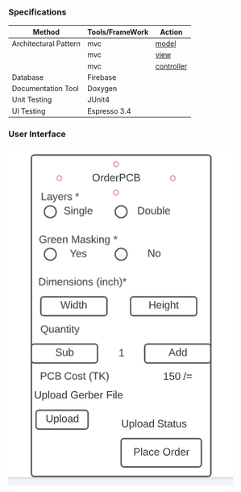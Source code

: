 ### Specifications

| Method | Tools/FrameWork | Action |
|--------|-----------------|--------|
|Architectural Pattern| mvc       | [model](https://github.com/abdulmukit98/techshopJU/blob/orderPCB/orderPCB/app/src/main/java/edu/cseju/orderpcb/model/PCBDetails.java) |
|                     |   mvc     | [view](https://github.com/abdulmukit98/techshopJU/blob/orderPCB/orderPCB/app/src/main/res/layout/activity_main.xml)  |
|                     | mvc        | [controller](https://github.com/abdulmukit98/techshopJU/blob/orderPCB/orderPCB/app/src/main/java/edu/cseju/orderpcb/MainActivity.java) |
|Database| Firebase        | |
|Documentation Tool| Doxygen| |
|Unit Testing| JUnit4 | |
|UI Testing| Espresso 3.4| |

### User Interface
![ui](https://github.com/abdulmukit98/techshopJU/blob/main/images/ui/pcbUI.PNG)
